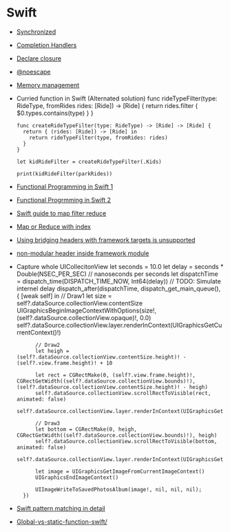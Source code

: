 # Swift

* [Synchronized](http://yuhua-chen.logdown.com/posts/253806-synchronized-on-swift)
* [Completion Handlers](https://thatthinginswift.com/completion-handlers/)
* [Declare closure](http://fuckingclosuresyntax.com)
* [@noescape](http://stackoverflow.com/questions/28427436/noescape-attribute-in-swift-1-2)
* [Memory management](http://katalisha.com/2016/01/22/ARC-Swift-closures-and-weak-self.html)
* Curried function in Swift (Alternated solution)
      func rideTypeFilter(type: RideType, fromRides rides: [Ride]) -> [Ride] {
        return rides.filter { $0.types.contains(type) }
      }

      func createRideTypeFilter(type: RideType) -> [Ride] -> [Ride] {
        return { (rides: [Ride]) -> [Ride] in
          return rideTypeFilter(type, fromRides: rides)
        }
      }

      let kidRideFilter = createRideTypeFilter(.Kids)

      print(kidRideFilter(parkRides))
      
* [Functional Programming in Swift 1](https://www.raywenderlich.com/114456/introduction-functional-programming-swift)
* [Functional Progrmming in Swift 2](https://www.raywenderlich.com/82599/swift-functional-programming-tutorial)
* [Swift guide to map filter reduce](http://useyourloaf.com/blog/swift-guide-to-map-filter-reduce/)    
* [Map or Reduce with index](http://stackoverflow.com/questions/28012205/map-or-reduce-with-index-in-swift)
* [Using bridging headers with framework targets is unsupported](http://stackoverflow.com/questions/24875745/xcode-6-beta-4-using-bridging-headers-with-framework-targets-is-unsupported)
* [non-modular header inside framework module](http://stackoverflow.com/questions/24103169/swift-compiler-error-non-modular-header-inside-framework-module)
* Capture whole UICollecitonView
        let seconds = 10.0
        let delay = seconds * Double(NSEC_PER_SEC)  // nanoseconds per seconds
        let dispatchTime = dispatch_time(DISPATCH_TIME_NOW, Int64(delay))
        // TODO: Simulate internel delay
        dispatch_after(dispatchTime, dispatch_get_main_queue(), { [weak self] in
            // Draw1
            let size = self?.dataSource.collectionView.contentSize
            UIGraphicsBeginImageContextWithOptions(size!, (self?.dataSource.collectionView.opaque)!, 0.0)
          self?.dataSource.collectionView.layer.renderInContext(UIGraphicsGetCurrentContext()!)
            
            // Draw2
            let heigh = (self?.dataSource.collectionView.contentSize.height)! - (self?.view.frame.height)! + 10
            
            let rect = CGRectMake(0, (self?.view.frame.height)!, CGRectGetWidth((self?.dataSource.collectionView.bounds)!), (self?.dataSource.collectionView.contentSize.height)! - heigh)
            self?.dataSource.collectionView.scrollRectToVisible(rect, animated: false)
            self?.dataSource.collectionView.layer.renderInContext(UIGraphicsGetCurrentContext()!)
            
            // Draw3
            let bottom = CGRectMake(0, heigh, CGRectGetWidth((self?.dataSource.collectionView.bounds)!), heigh)
            self?.dataSource.collectionView.scrollRectToVisible(bottom, animated: false)
            self?.dataSource.collectionView.layer.renderInContext(UIGraphicsGetCurrentContext()!)
            
            let image = UIGraphicsGetImageFromCurrentImageContext()
            UIGraphicsEndImageContext()

            UIImageWriteToSavedPhotosAlbum(image!, nil, nil, nil);
        })
* [Swift pattern matching in detail](https://appventure.me/2015/08/20/swift-pattern-matching-in-detail/)
* [Global-vs-static-function-swift/](https://borgs.cybrilla.com/tils/global-vs-static-function-swift/)
